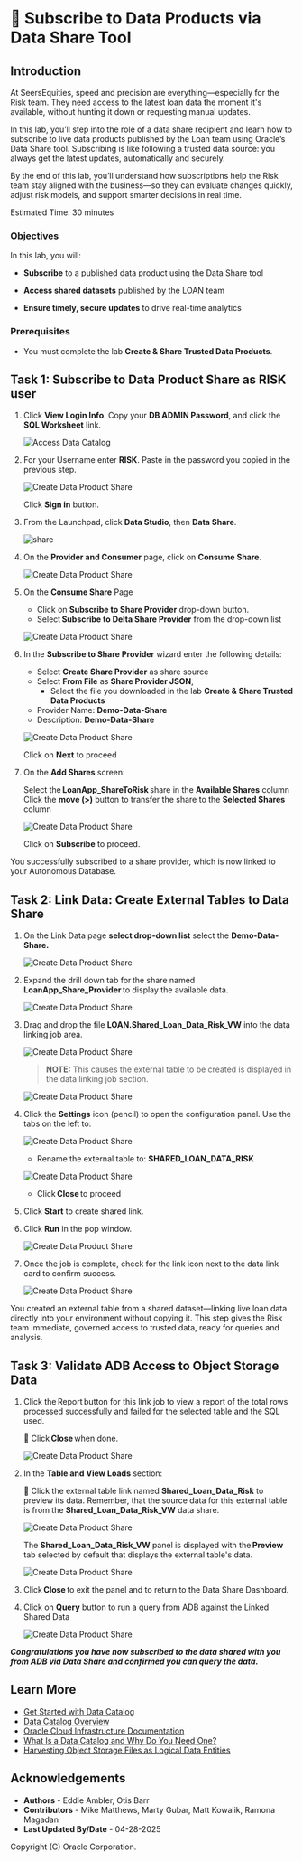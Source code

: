 # 🛒 Subscribe to Data Products via Data Share Tool

## Introduction

At SeersEquities, speed and precision are everything—especially for the Risk team. They need access to the latest loan data the moment it's available, without hunting it down or requesting manual updates.

In this lab, you’ll step into the role of a data share recipient and learn how to subscribe to live data products published by the Loan team using Oracle’s Data Share tool. Subscribing is like following a trusted data source: you always get the latest updates, automatically and securely.

By the end of this lab, you’ll understand how subscriptions help the Risk team stay aligned with the business—so they can evaluate changes quickly, adjust risk models, and support smarter decisions in real time.

Estimated Time: 30 minutes

### Objectives

In this lab, you will:

* **Subscribe** to a published data product using the Data Share tool

* **Access shared datasets** published by the LOAN team

* **Ensure timely, secure updates** to drive real-time analytics

### Prerequisites

* You must complete the lab **Create & Share Trusted Data Products**.

## Task 1: Subscribe to Data Product Share as RISK user

1. Click **View Login Info**. Copy your **DB ADMIN Password**, and click the **SQL Worksheet** link.

    ![Access Data Catalog](./images/start-demo.png "Access Local Data Catalog")  

2. For your Username enter **RISK**. Paste in the password you copied in the previous step.

   ![Create Data Product Share](./images/subscribe-to-data-share-5.png )

   Click **Sign in** button.

3. From the Launchpad, click **Data Studio**, then **Data Share**.

   ![share](./images/gotoshare.png )

4. On the **Provider and Consumer** page, click on **Consume Share**.

      ![Create Data Product Share](./images/subscribe-to-data-share-8.png )

5. On the **Consume Share** Page

      * Click on **Subscribe to Share Provider** drop-down button.  
      * Select **Subscribe to Delta Share Provider** from the drop-down list  

      ![Create Data Product Share](./images/subscribe-to-delta-share-provider.png)

6. In the **Subscribe to Share Provider** wizard enter the following details:

      * Select **Create Share Provider** as share source
      * Select **From File** as **Share Provider JSON**, 
        * Select the file you downloaded in the lab  **Create & Share Trusted Data Products**
      * Provider Name: **Demo-Data-Share**  
      * Description: **Demo-Data-Share**

      ![Create Data Product Share](./images/subscribe-to-share-provider.png )

   Click on **Next** to proceed

7. On the **Add Shares** screen:

   Select the **LoanApp\_ShareToRisk** share in the **Available Shares** column  
   Click the **move (>)** button to transfer the share to the **Selected Shares** column  

   ![Create Data Product Share](./images/subscribe-to-share-provider-2.png )

   Click on **Subscribe** to proceed.

You successfully subscribed to a share provider, which is now linked to your Autonomous Database.

## Task 2: Link Data: Create External Tables to Data Share

1. On the Link Data page **select drop-down list** select the **Demo-Data-Share.**

   ![Create Data Product Share](./images/selectshareprovider.png )

2. Expand the drill down tab for the share named **LoanApp\_Share\_Provider** to display the available data.

   ![Create Data Product Share](./images/available.png )

3. Drag and drop the file **LOAN.Shared\_Loan\_Data\_Risk\_VW** into the data linking job area.

   ![Create Data Product Share](./images/select-shared-data-2.png)

      >**NOTE:** This causes the external table to be created is displayed in the data linking job section.  

   ![Create Data Product Share](./images/select-shared-data-3.png)

4. Click the **Settings** icon (pencil) to open the configuration panel. Use the tabs on the left to:

      ![Create Data Product Share](./images/editshare.png )

      * Rename the external table to: **SHARED\_LOAN\_DATA\_RISK**

      ![Create Data Product Share](./images/select-shared-data-4.png )

      * Click **Close** to proceed

5. Click **Start** to create shared link.

6. Click **Run** in the pop window.

      ![Create Data Product Share](./images/select-shared-data-5.png )

7. Once the job is complete, check for the link icon next to the data link card to confirm success.

      ![Create Data Product Share](./images/select-shared-data-6.png )

You created an external table from a shared dataset—linking live loan data directly into your environment without copying it. This step gives the Risk team immediate, governed access to trusted data, ready for queries and analysis.



## Task 3: Validate ADB Access to Object Storage Data

1. Click the Report button for this link job to view a report of the total rows processed successfully and failed for the selected table and the SQL used.

   🔘 Click **Close** when done.

   ![Create Data Product Share](./images/select-shared-data-1a.png )

1. In the **Table and View Loads** section:

   🔘 Click the external table link named **Shared\_Loan\_Data\_Risk** to preview its data.  Remember, that the source data for this external table is from the **Shared\_Loan\_Data\_Risk\_VW** data share.

   ![Create Data Product Share](./images/select-shared-data-2a.png )

   The **Shared\_Loan\_Data\_Risk\_VW** panel is displayed with the **Preview** tab selected by default that displays the external table's data.

   ![Create Data Product Share](./images/select-shared-data-3a.png )

1. Click **Close** to exit the panel and to return to the Data Share Dashboard.

1. Click on **Query** button to run a query from ADB against the Linked Shared Data

   ![Create Data Product Share](./images/select-shared-data-4a.png )

***Congratulations you have now subscribed to the data shared with you from ADB via Data Share and confirmed you can query the data.***

## Learn More

* [Get Started with Data Catalog](https://docs.oracle.com/en-us/iaas/data-catalog/using/index.htm)
* [Data Catalog Overview](https://docs.oracle.com/en-us/iaas/data-catalog/using/overview.htm)
* [Oracle Cloud Infrastructure Documentation](https://docs.cloud.oracle.com/en-us/iaas/Content/GSG/Concepts/baremetalintro.htm)
* [What Is a Data Catalog and Why Do You Need One?](https://www.oracle.com/big-data/what-is-a-data-catalog/)
* [Harvesting Object Storage Files as Logical Data Entities](https://docs.oracle.com/en-us/iaas/data-catalog/using/logical-entities.htm)

## Acknowledgements

* **Authors** -  Eddie Ambler, Otis Barr
* **Contributors** - Mike Matthews, Marty Gubar, Matt Kowalik, Ramona Magadan
* **Last Updated By/Date** - 04-28-2025

Copyright (C) Oracle Corporation.
